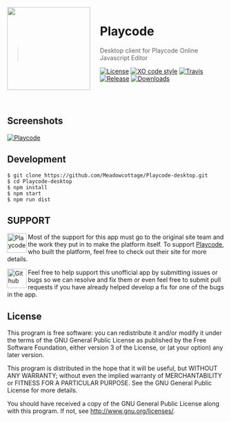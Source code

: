 <img src="https://github.com/Meadowcottage/Playcode-desktop/blob/master/build/icon.png?raw=true" align="left" width="192px" height="192px"/>
<img align="left" width="0" height="192px" hspace="10"/>

# Playcode
> Desktop client for Playcode Online Javascript Editor

[![License](https://img.shields.io/badge/License-GPL-red.svg?style=flat-square)](https://github.com/Meadowcottage/Playcode-desktop/blob/master/LICENSE.md) [![XO code style](https://img.shields.io/badge/code_style-XO-5ed9c7.svg?style=flat-square)](https://github.com/sindresorhus/xo) [![Travis](https://img.shields.io/travis/Meadowcottage/Playcode-desktop/master.svg?style=flat-square)](https://travis-ci.org/Meadowcottage/Playcode-desktop) [![Release](https://img.shields.io/github/release/Meadowcottage/Playcode-desktop.svg?style=flat-square)](https://github.com/Meadowcottage/Playcode-desktop/releases) [![Downloads](https://img.shields.io/github/downloads/Meadowcottage/Playcode-desktop/total.svg?style=flat-square)](https://github.com/Meadowcottage/Playcode-desktop/releases)

</br>
</br>

## Screenshots

[<img alt='Playcode' src="https://github.com/Meadowcottage/Playcode-desktop/blob/master/build/Screenshot.png?raw=true">](https://github.com/Meadowcottage/Playcode-desktop/releases)

## Development

```
$ git clone https://github.com/Meadowcottage/Playcode-desktop.git
$ cd Playcode-desktop
$ npm install
$ npm start
$ npm run dist
```

## SUPPORT

[<img width='45' height="45" align='left' alt='Playcode' src="https://github.com/Meadowcottage/Playcode-desktop/blob/master/build/icon.png?raw=true">](https://playcode.io) Most of the support for this app must go to the original site team and the work they put in to make the platform itself. To support [Playcode](https://playcode.io), who built the platform, feel free to check out their site for more details.

[<img width='45' height="45" align='left' alt='Github' src="https://upload.wikimedia.org/wikipedia/commons/9/91/Octicons-mark-github.svg">](https://github.com/Meadowcottage/Playcode-desktop) Feel free to help support this unofficial app by submitting issues or bugs so we can resolve and fix them or even feel free to submit pull requests if you have already helped develop a fix for one of the bugs in the app.

## License

This program is free software: you can redistribute it and/or modify
it under the terms of the GNU General Public License as published by
the Free Software Foundation, either version 3 of the License, or
(at your option) any later version.

This program is distributed in the hope that it will be useful,
but WITHOUT ANY WARRANTY; without even the implied warranty of
MERCHANTABILITY or FITNESS FOR A PARTICULAR PURPOSE.  See the
GNU General Public License for more details.

You should have received a copy of the GNU General Public License
along with this program.  If not, see <http://www.gnu.org/licenses/>.
